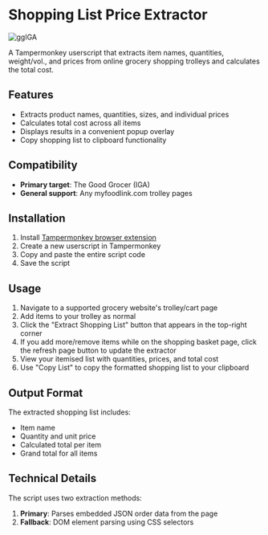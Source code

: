 # Shopping List Price Extractor

<img size=25% alt="ggIGA" src="https://github.com/user-attachments/assets/f8bd6a09-271f-4b5a-87c4-58d1fff708ab" />

A Tampermonkey userscript that extracts item names, quantities, weight/vol., and prices from online grocery shopping trolleys and calculates the total cost.

## Features

- Extracts product names, quantities, sizes, and individual prices
- Calculates total cost across all items
- Displays results in a convenient popup overlay
- Copy shopping list to clipboard functionality

## Compatibility

- **Primary target**: The Good Grocer (IGA)
- **General support**: Any myfoodlink.com trolley pages

## Installation

1. Install [Tampermonkey browser extension](https://www.tampermonkey.net/)
2. Create a new userscript in Tampermonkey
3. Copy and paste the entire script code
4. Save the script

## Usage

1. Navigate to a supported grocery website's trolley/cart page
2. Add items to your trolley as normal
3. Click the "Extract Shopping List" button that appears in the top-right corner
4. If you add more/remove items while on the shopping basket page, click the refresh page button to update the extractor
5. View your itemised list with quantities, prices, and total cost
6. Use "Copy List" to copy the formatted shopping list to your clipboard

## Output Format

The extracted shopping list includes:
- Item name
- Quantity and unit price
- Calculated total per item
- Grand total for all items

## Technical Details

The script uses two extraction methods:
1. **Primary**: Parses embedded JSON order data from the page
2. **Fallback**: DOM element parsing using CSS selectors
